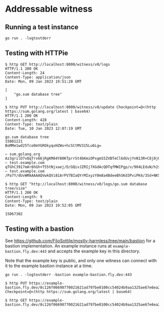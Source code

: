 # Addressable witness

## Running a test instance

```
go run . -logtostderr
```

## Testing with HTTPie

```
$ http GET http://localhost:8000/witness/v0/logs
HTTP/1.1 200 OK
Content-Length: 24
Content-Type: application/json
Date: Mon, 09 Jan 2023 19:51:28 GMT

[
    "go.sum database tree"
]
```

```
$ http PUT http://localhost:8000/witness/v0/update Checkpoint=@<(http https://sum.golang.org/latest | base64)
HTTP/1.1 200 OK
Content-Length: 428
Content-Type: text/plain
Date: Tue, 10 Jan 2023 12:07:19 GMT

go.sum database tree
15081221
BoMMe1wd25Tco0mYGROkyqxHZWx+hcSCtMV315Lu6Lg=

— sum.golang.org Az3grilD7vQqTrv66jRgKM84Y80KTprrSt4bKmiOPxgmS5ZVBTeCl6dUvjYnN13R+C8j0jGY1WnUADGMkok3U0m2Zgo=
— test.example.com qTGhC3917mAr6hGh+T55tNjxaej/D/GQivJZRIj7XGdAcQOTqfMWIPgp/v/904LEduN/h2sSRtHUJXUL4b9Gm7Bz4Qc=
— test.example.com /Pa7Y/dUvWMAAAAAQVwkQVi81ArPV7BIaQYrMIxyzY0m8a4BdeeBhSKd3PviPK4/3Sd+NKSc5N7PDTCfAkUSVniN+R2oKIggA4iiDQ==
```

```
$ http GET "http://localhost:8000/witness/v0/logs/go.sum database tree/size"
HTTP/1.1 200 OK
Content-Length: 9
Content-Type: text/plain
Date: Mon, 09 Jan 2023 19:52:05 GMT

15067302
```

## Testing with a bastion

See https://github.com/FiloSottile/mostly-harmless/tree/main/bastion for a
bastion implementation. An example instance runs at `example-bastion.fly.dev:443`
and accepts the example key in this directory.

Note that the example key is public, and only one witness can connect with
it to the example bastion instance at a time.

```
go run . -logtostderr -bastion example-bastion.fly.dev:443
```

```
$ http PUT https://example-bastion.fly.dev/8c126f06698770021621ad797be0100cc54024b9aa1325ae67e6ea2c1fc78fbb/witness/v0/update Checkpoint=@<(http https://sum.golang.org/latest | base64)
```

```
$ http GET https://example-bastion.fly.dev/8c126f06698770021621ad797be0100cc54024b9aa1325ae67e6ea2c1fc78fbb/witness/v0/logs/go.sum%20database%20tree/size
```
